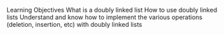 Learning Objectives 
What is a doubly linked list
How to use doubly linked lists
Understand and know how to implement the various operations (deletion, insertion, etc) with doubly linked lists
